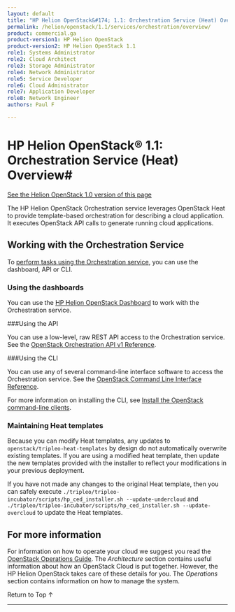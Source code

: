 ```yaml
---
layout: default
title: "HP Helion OpenStack&#174; 1.1: Orchestration Service (Heat) Overview"
permalink: /helion/openstack/1.1/services/orchestration/overview/
product: commercial.ga
product-version1: HP Helion OpenStack
product-version2: HP Helion OpenStack 1.1
role1: Systems Administrator 
role2: Cloud Architect 
role3: Storage Administrator 
role4: Network Administrator 
role5: Service Developer 
role6: Cloud Administrator 
role7: Application Developer 
role8: Network Engineer 
authors: Paul F

---
```

<!--PUBLISHED-->

<script>

function PageRefresh {
onLoad="window.refresh"
}

PageRefresh();

</script>

<!-- <p style="font-size: small;"> <a href="/helion/openstack/1.1/services/object/overview/">&#9664; PREV</a> | <a href="/helion/openstack/1.1/services/overview/">&#9650; UP</a> | <a href="/helion/openstack/1.1/services/reporting/overview/"> NEXT &#9654</a> </p> -->

# HP Helion OpenStack&#174; 1.1: Orchestration Service (Heat) Overview#
[See the Helion OpenStack 1.0 version of this page](/helion/openstack/services/orchestration/overview/)

<!-- modeled after HP Cloud Networking Getting Started (network.getting.started.md) -->

The HP Helion OpenStack Orchestration service leverages OpenStack Heat to provide template-based orchestration for describing a cloud application. It executes OpenStack API calls to generate running cloud applications.  

## Working with the Orchestration Service

To [perform tasks using the Orchestration service](#howto), you can use the dashboard, API or CLI.

### Using the dashboards<a name="UI"></a>

You can use the [HP Helion OpenStack Dashboard](/helion/openstack/1.1/dashboard/how-works/) to work with the Orchestration service.

###Using the API<a name="API"></a>
 
You can use a low-level, raw REST API access to the Orchestration service. See the [OpenStack Orchestration API v1 Reference](http://developer.openstack.org/api-ref-orchestration-v1.html).

###Using the CLI<a name="cli"></a>

You can use any of several command-line interface software to access the Orchestration service. See the [OpenStack Command Line Interface Reference](http://docs.openstack.org/cli-reference/content/heatclient_commands.html).

For more information on installing the CLI, see [Install the OpenStack command-line clients](http://docs.openstack.org/user-guide/content/install_clients.html).

### Maintaining Heat templates ###
Because you can modify Heat templates, any updates to `openstack/tripleo-heat-templates` by design do not automatically overwrite existing templates. If you are using a modified heat template, then update the new templates provided with the installer to reflect your modifications in your previous deployment. 

If you have not made any changes to the original Heat template, then you can safely execute `./tripleo/tripleo-incubator/scripts/hp_ced_installer.sh --update-undercloud` and `./tripleo/tripleo-incubator/scripts/hp_ced_installer.sh --update-overcloud` to update the Heat templates.


<!-- 
## How To's with the HP Helion Orchestration Service ## {#howto}

Taken from http://docs.openstack.org/user-guide/content/heatclient_commands.html 

The following lists of tasks can be performed by a user or administrator through the [HP Helion OpenStack Dashboard](/helion/openstack/1.1/dashboard/how-works/), the OpenStack [CLI](http://docs.openstack.org/cli-reference/content/heatclient_commands.html) or OpenStack [API](http://developer.openstack.org/api-ref-orchestration-v1.html).

### Working with stacks ###

The Orchestration service allows users to work with stacks, which are a mechanism of using built-in stack definitions for specific resource types. This option allows you to perform the following functions:

- **Create and delete stacks** &#151; Create or delete stacks.
- **Resume a stack** &#151; Resume the operation of stacks.
- **Suspend A stack** &#151; Suspend the operation of stacks.
- **List a user's stacks** &#151; View a list of stacks for a specific user.
- **Describe a stack** &#151; View information on stacks.
- **List events for a stack** &#151; List system events for stacks.
- **Update a stack** &#151; Configure stacks.
- **Get the template for the specified stack** &#151; View the template used to create a stack.
- **Validate a template with parameters** &#151; Validate a stack template.
- **Show list of resources belonging to a stack** &#151; List infrastructure resources associated with a stack.
- **List resource metadata** &#151; Show a list of meta data associated with infrastructure resources.
- **Describe the resource** &#151; Show details of an infrastructure resource.
-->
## For more information ##

For information on how to operate your cloud we suggest you read the [OpenStack Operations Guide](http://docs.openstack.org/ops/). The *Architecture* section contains useful information about how an OpenStack Cloud is put together. However, the HP Helion OpenStack takes care of these details for you. The *Operations* section contains information on how to manage the system.

 <a href="#top" style="padding:14px 0px 14px 0px; text-decoration: none;"> Return to Top &#8593; </a>

----

